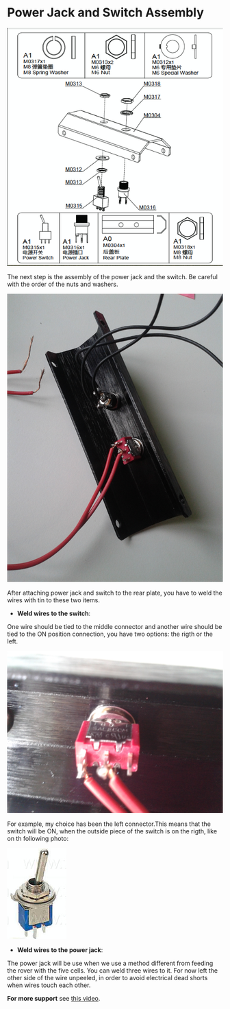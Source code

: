# Power Jack and Switch Assembly

![power_switch](../img/assembly_img/a_switch.jpg)

The next step is the assembly of the power jack and the switch.
Be careful with the order of the nuts and washers.

![power_switch](../img/assembly_img/a_switch2.jpg)

After attaching power jack and switch to the rear plate, you have to weld the wires with tin to these two items.

- **Weld wires to the switch**:

One wire should be tied to the middle connector and another wire should be tied to the ON position connection, you have two options: the rigth or the left.

![switch](../img/assembly_img/a_switch3.jpg)

For example, my choice has been the left connector.This means that the switch will be ON, when the outside piece of the switch is on the rigth, like on th following photo:

![switch_on](../img/assembly_img/switch_on.jpg)

- **Weld wires to the power jack**:

The power jack will be use when we use a  method different from feeding the rover with the five cells. You can weld three wires to it. For now left the other side  of the wire unpeeled, in order to avoid electrical dead shorts when wires touch each other.

**For more support** see [this video](https://www.youtube.com/watch?v=2KnmKhGdK-U).
